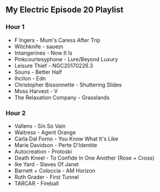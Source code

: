 ## My Electric Episode 20 Playlist

### Hour 1
* F Ingers - Mum's Caress After Trip
* Witchknife - saʊeɪn
* Intangerines - Now It Is
* Pinkcourtesyphone - Lure/Beyond Luxury
* Leisure Thief - NGC20170226.3
* Souns - Better Half
* Ihcilon - Edn
* Christopher Bissonnette - Shuttering Slides
* Moss Harvest - V
* The Relaxation Company - Grasslands

### Hour 2
* Vallens - Sin So Vain
* Waitress - Agent Orange
* Carla Dal Forno - You Know What It's Like
* Marie Davidson - Perte D'Identite
* Autocreation - Protoski
* Death Kneel - To Confide In One Another (Rose + Cross)
* Ike Yard - Slaves Of Janet
* Barnett + Coloccia - AM Horizon
* Ruth Grader - First Tunnel
* TARCAR - Fireball
